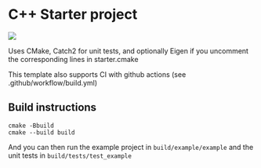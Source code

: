 # C++ Starter project
[![](https://github.com/DavidJourdan/cmake-starter-project/workflows/Build/badge.svg)](https://github.com/DavidJourdan/cmake-starter-project/actions)

Uses CMake, Catch2 for unit tests, and optionally Eigen if you uncomment the corresponding lines in starter.cmake

This template also supports CI with github actions (see .github/workflow/build.yml)

## Build instructions

``` 
cmake -Bbuild 
cmake --build build
```

And you can then run the example project in ``` build/example/example ``` and the unit tests in ``` build/tests/test_example ```
